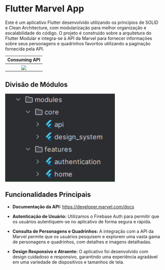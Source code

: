 # Flutter Marvel App

Este é um aplicativo Flutter desenvolvido utilizando os princípios de SOLID e Clean Architecture, com modularização para melhor organização e escalabilidade do código. O projeto é construído sobre a arquitetura do Flutter Modular e integra-se à API da Marvel para fornecer informações sobre seus personagens e quadrinhos favoritos utilizando a paginação fornecida pela API.

|                                                                 Consuming API                                                                 |
|:---------------------------------------------------------------------------------------------------------------------------------------------:|
| <img src="https://raw.githubusercontent.com/jvictororiz/flutter-marvel-app/main/readme/images/consuming_api.mov" align="center" width="70%"/> |

## Divisão de Módulos

<img src="https://raw.githubusercontent.com/jvictororiz/flutter-marvel-app/main/readme/images/modularization.png" align="center" width="70%"/>

## Funcionalidades Principais

- **Documentação da API:** https://developer.marvel.com/docs

- **Autenticação de Usuário:** Utilizamos o Firebase Auth para permitir que os usuários autentiquem-se no aplicativo de forma segura e rápida.

- **Consulta de Personagens e Quadrinhos:** A integração com a API da Marvel permite que os usuários pesquisem e explorem uma vasta gama de personagens e quadrinhos, com detalhes e imagens detalhadas.

- **Design Responsivo e Atraente:** O aplicativo foi desenvolvido com design cuidadoso e responsivo, garantindo uma experiência agradável em uma variedade de dispositivos e tamanhos de tela.